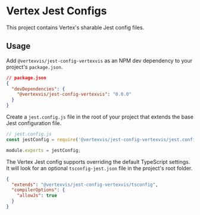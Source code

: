 # Vertex Jest Configs

This project contains Vertex's sharable Jest config files.

## Usage

Add `@vertexvis/jest-config-vertexvis` as an NPM dev dependency to your
project's `package.json`.

```json
// package.json
{
  "devDependencies": {
    "@vertexvis/jest-config-vertexvis": "0.0.0"
  }
}
```

Create a `jest.config.js` file in the root of your project that extends the base
Jest configuration file.

```js
// jest.config.js
const jestConfig = require('@vertexvis/jest-config-vertexvis/jest.config');

module.exports = jestConfig;
```

The Vertex Jest config supports overriding the default TypeScript settings. It
will look for an optional `tsconfig-jest.json` file in the project's root
folder.

```json
{
  "extends": "@vertexvis/jest-config-vertexvis/tsconfig",
  "compilerOptions": {
    "allowJs": true
  }
}
```
